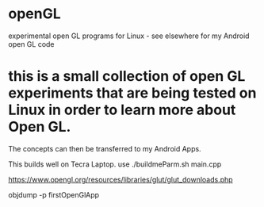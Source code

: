 # openGL
experimental open GL programs for Linux - see elsewhere for my Android open GL code
# this is a small collection of open GL experiments that are being tested on Linux in order to learn more about Open GL.
The concepts can then be transferred to my Android Apps.

This builds well on Tecra Laptop.
use ./buildmeParm.sh main.cpp

https://www.opengl.org/resources/libraries/glut/glut_downloads.php

objdump -p firstOpenGlApp

